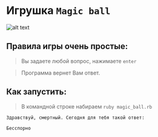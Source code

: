 # Игрушка `Magic ball`
![alt text](https://is3-ssl.mzstatic.com/image/thumb/Purple69/v4/12/ff/2a/12ff2add-e7f6-b921-dbb2-5c2553b4d43e/pr_source.jpg/320x0w.jpg)
## Правила игры очень простые:

> Вы задаете любой вопрос, нажимаете `enter`

> Программа вернет Вам ответ.

## Как запустить:
> В командной строке набираем `ruby magic_ball.rb`

```
Здравствуй, смертный. Сегодня для тебя такой ответ:

Бесспорно
```
